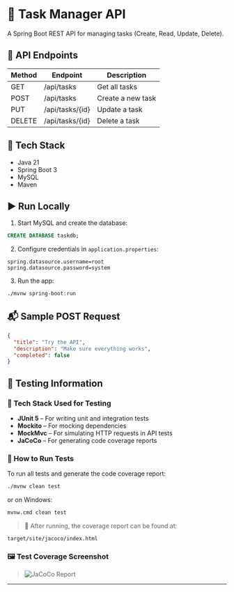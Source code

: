 # 🧰 Task Manager API

A Spring Boot REST API for managing tasks (Create, Read, Update, Delete).

## 🧪 API Endpoints

| Method | Endpoint         | Description          |
|--------|------------------|----------------------|
| GET    | /api/tasks       | Get all tasks        |
| POST   | /api/tasks       | Create a new task    |
| PUT    | /api/tasks/{id}  | Update a task        |
| DELETE | /api/tasks/{id}  | Delete a task        |

## 💾 Tech Stack

- Java 21
- Spring Boot 3
- MySQL
- Maven

## ▶️ Run Locally

1. Start MySQL and create the database:
```sql
CREATE DATABASE taskdb;
````

2. Configure credentials in `application.properties`:

```properties
spring.datasource.username=root
spring.datasource.password=system
```

3. Run the app:

```bash
./mvnw spring-boot:run
```

## 📬 Sample POST Request

```json
{
  "title": "Try the API",
  "description": "Make sure everything works",
  "completed": false
}
```

## 🧪 Testing Information

### 🔧 Tech Stack Used for Testing

* **JUnit 5** – For writing unit and integration tests
* **Mockito** – For mocking dependencies
* **MockMvc** – For simulating HTTP requests in API tests
* **JaCoCo** – For generating code coverage reports

### 🚀 How to Run Tests

To run all tests and generate the code coverage report:

```bash
./mvnw clean test
```

or on Windows:

```bash
mvnw.cmd clean test
```

> 📂 After running, the coverage report can be found at:

```
target/site/jacoco/index.html
```

### 🖼️ Test Coverage Screenshot

> ![JaCoCo Report](./screenshots/imp.png)

---

